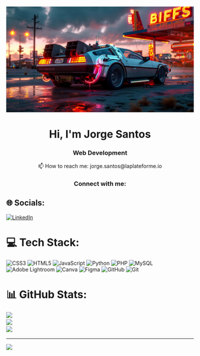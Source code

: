 <p align=”center”>
  <img src="Delorean.jpg">
</p>


<h1 align="center">Hi, I'm Jorge Santos</h1>
<h3 align="center">Web Development</h3>

<p align="center">📫 How to reach me: jorge.santos@laplateforme.io</p>

<h3 align="center">Connect with me:</h3>
<p align="center">
</p>





## 🌐 Socials: 

[![LinkedIn](https://img.shields.io/badge/LinkedIn-%230077B5.svg?logo=linkedin&logoColor=white)](https://linkedin.com/in/https://www.linkedin.com/in/josantosnoguera/) 

# 💻 Tech Stack:

![CSS3](https://img.shields.io/badge/css3-%231572B6.svg?style=for-the-badge&logo=css3&logoColor=white) ![HTML5](https://img.shields.io/badge/html5-%23E34F26.svg?style=for-the-badge&logo=html5&logoColor=white) ![JavaScript](https://img.shields.io/badge/javascript-%23323330.svg?style=for-the-badge&logo=javascript&logoColor=%23F7DF1E) ![Python](https://img.shields.io/badge/python-3670A0?style=for-the-badge&logo=python&logoColor=ffdd54) ![PHP](https://img.shields.io/badge/php-%23777BB4.svg?style=for-the-badge&logo=php&logoColor=white) ![MySQL](https://img.shields.io/badge/mysql-4479A1.svg?style=for-the-badge&logo=mysql&logoColor=white) ![Adobe Lightroom](https://img.shields.io/badge/Adobe%20Lightroom-31A8FF.svg?style=for-the-badge&logo=Adobe%20Lightroom&logoColor=white) ![Canva](https://img.shields.io/badge/Canva-%2300C4CC.svg?style=for-the-badge&logo=Canva&logoColor=white) ![Figma](https://img.shields.io/badge/figma-%23F24E1E.svg?style=for-the-badge&logo=figma&logoColor=white) ![GitHub](https://img.shields.io/badge/github-%23121011.svg?style=for-the-badge&logo=github&logoColor=white) ![Git](https://img.shields.io/badge/git-%23F05033.svg?style=for-the-badge&logo=git&logoColor=white) 


# 📊 GitHub Stats:
![](https://github-readme-stats.vercel.app/api?username=jorge-santoss&theme=dark&hide_border=false&include_all_commits=false&count_private=false)<br/>
![](https://nirzak-streak-stats.vercel.app/?user=jorge-santoss&theme=dark&hide_border=false)<br/>
![](https://github-readme-stats.vercel.app/api/top-langs/?username=jorge-santoss&theme=dark&hide_border=false&include_all_commits=false&count_private=false&layout=compact) 

---
[![](https://visitcount.itsvg.in/api?id=jorge-santoss&icon=0&color=8)](https://visitcount.itsvg.in)

<!-- Proudly created with GPRM ( https://gprm.itsvg.in ) -->


<!---
jorge-santoss/jorge-santoss is a ✨ special ✨ repository because its `README.md` (this file) appears on your GitHub profile.
You can click the Preview link to take a look at your changes.
--->
